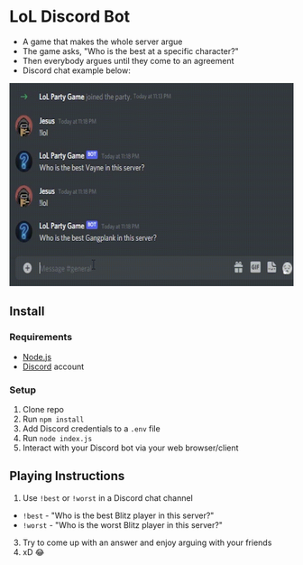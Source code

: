 # LoL Discord Bot
- A game that makes the whole server argue
- The game asks, "Who is the best at a specific character?"
- Then everybody argues until they come to an agreement
- Discord chat example below:

<img src="example.gif" width="550" height="360" />

## Install

### Requirements

- [Node.js](http://nodejs.org/)
- [Discord](https://discordapp.com/) account

### Setup

1. Clone repo
2. Run `npm install`
3. Add Discord credentials to a `.env` file
3. Run `node index.js`
4. Interact with your Discord bot via your web browser/client

## Playing Instructions

1. Use `!best` or `!worst` in a Discord chat channel
  - `!best` - "Who is the best Blitz player in this server?"
  - `!worst` - "Who is the worst Blitz player in this server?"
3. Try to come up with an answer and enjoy arguing with your friends
4. xD :joy:
